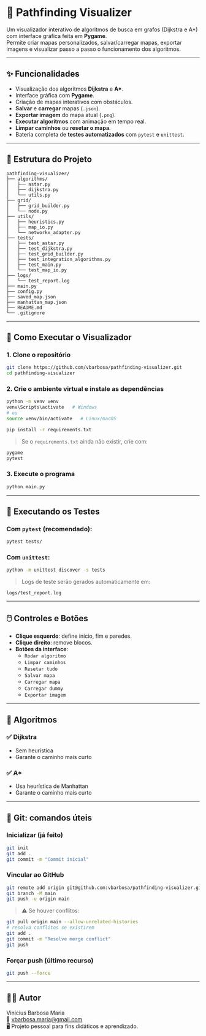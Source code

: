 # 🧭 Pathfinding Visualizer

Um visualizador interativo de algoritmos de busca em grafos (Dijkstra e A*) com interface gráfica feita em **Pygame**.  
Permite criar mapas personalizados, salvar/carregar mapas, exportar imagens e visualizar passo a passo o funcionamento dos algoritmos.

---

## ✨ Funcionalidades

- Visualização dos algoritmos **Dijkstra** e **A\***.
- Interface gráfica com **Pygame**.
- Criação de mapas interativos com obstáculos.
- **Salvar** e **carregar** mapas (`.json`).
- **Exportar imagem** do mapa atual (`.png`).
- **Executar algoritmos** com animação em tempo real.
- **Limpar caminhos** ou **resetar o mapa**.
- Bateria completa de **testes automatizados** com `pytest` e `unittest`.

---

## 🧱 Estrutura do Projeto

```
pathfinding-visualizer/
├── algorithms/
│   ├── astar.py
│   ├── dijkstra.py
│   └── utils.py
├── grid/
│   ├── grid_builder.py
│   └── node.py
├── utils/
│   ├── heuristics.py
│   ├── map_io.py
│   └── networkx_adapter.py
├── tests/
│   ├── test_astar.py
│   ├── test_dijkstra.py
│   ├── test_grid_builder.py
│   ├── test_integration_algorithms.py
│   ├── test_main.py
│   └── test_map_io.py
├── logs/
│   └── test_report.log
├── main.py
├── config.py
├── saved_map.json
├── manhattan_map.json
├── README.md
└── .gitignore
```

---

## 🚀 Como Executar o Visualizador

### 1. Clone o repositório

```bash
git clone https://github.com/vbarbosa/pathfinding-visualizer.git
cd pathfinding-visualizer
```

### 2. Crie o ambiente virtual e instale as dependências

```bash
python -m venv venv
venv\Scripts\activate   # Windows
# ou
source venv/bin/activate   # Linux/macOS

pip install -r requirements.txt
```

> Se o `requirements.txt` ainda não existir, crie com:
```txt
pygame
pytest
```

### 3. Execute o programa

```bash
python main.py
```

---

## 🧪 Executando os Testes

### Com `pytest` (recomendado):

```bash
pytest tests/
```

### Com `unittest`:

```bash
python -m unittest discover -s tests
```

> Logs de teste serão gerados automaticamente em:
```
logs/test_report.log
```

---

## 🖱️ Controles e Botões

- **Clique esquerdo**: define início, fim e paredes.
- **Clique direito**: remove blocos.
- **Botões da interface**:
  - `Rodar algoritmo`
  - `Limpar caminhos`
  - `Resetar tudo`
  - `Salvar mapa`
  - `Carregar mapa`
  - `Carregar dummy`
  - `Exportar imagem`

---

## 🧠 Algoritmos

### ✅ Dijkstra
- Sem heurística
- Garante o caminho mais curto

### ✅ A*
- Usa heurística de Manhattan
- Garante o caminho mais curto

---

## 📂 Git: comandos úteis

### Inicializar (já feito)

```bash
git init
git add .
git commit -m "Commit inicial"
```

### Vincular ao GitHub

```bash
git remote add origin git@github.com:vbarbosa/pathfinding-visualizer.git
git branch -M main
git push -u origin main
```

> ⚠️ Se houver conflitos:
```bash
git pull origin main --allow-unrelated-histories
# resolva conflitos se existirem
git add .
git commit -m "Resolve merge conflict"
git push
```

### Forçar push (último recurso)

```bash
git push --force
```

---

## 👨‍💻 Autor

Vinicius Barbosa Maria  
📧 vbarbosa.maria@gmail.com  
🖥️ Projeto pessoal para fins didáticos e aprendizado.

